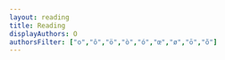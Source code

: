 ```yaml
---
layout: reading
title: Reading
displayAuthors: O
authorsFilter: ["o","ô","ö","ò","ó","œ","ø","ō","õ"]
---
```

